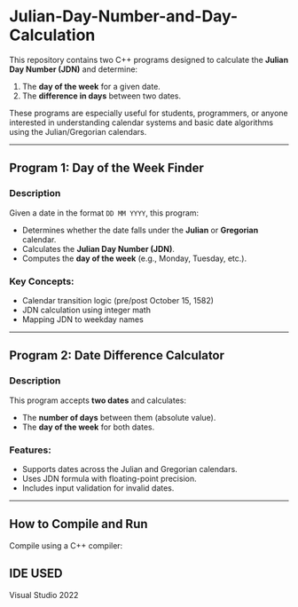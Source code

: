 # Julian-Day-Number-and-Day-Calculation

This repository contains two C++ programs designed to calculate the **Julian Day Number (JDN)** and determine:
1. The **day of the week** for a given date.
2. The **difference in days** between two dates.

These programs are especially useful for students, programmers, or anyone interested in understanding calendar systems and basic date algorithms using the Julian/Gregorian calendars.

---

## Program 1: Day of the Week Finder

### Description
Given a date in the format `DD MM YYYY`, this program:
- Determines whether the date falls under the **Julian** or **Gregorian** calendar.
- Calculates the **Julian Day Number (JDN)**.
- Computes the **day of the week** (e.g., Monday, Tuesday, etc.).

### Key Concepts:
- Calendar transition logic (pre/post October 15, 1582)
- JDN calculation using integer math
- Mapping JDN to weekday names


---

## Program 2: Date Difference Calculator

### Description
This program accepts **two dates** and calculates:
- The **number of days** between them (absolute value).
- The **day of the week** for both dates.

### Features:
- Supports dates across the Julian and Gregorian calendars.
- Uses JDN formula with floating-point precision.
- Includes input validation for invalid dates.


---

## How to Compile and Run
Compile using a C++ compiler:

## IDE USED 
Visual Studio 2022



